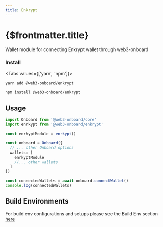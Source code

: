 ```yaml
---
title: Enkrypt
---
```


# {$frontmatter.title}

Wallet module for connecting Enkrypt wallet through web3-onboard

### Install

<Tabs values={['yarn', 'npm']}>
<TabPanel value="yarn">

```sh copy
yarn add @web3-onboard/enkrypt
```

  </TabPanel>
  <TabPanel value="npm">

```sh copy
npm install @web3-onboard/enkrypt
```

  </TabPanel>
</Tabs>

## Usage

```typescript
import Onboard from '@web3-onboard/core'
import enrkypt from '@web3-onboard/enkrypt'

const enrkyptModule = enrkypt()

const onboard = Onboard({
  // ... other Onboard options
  wallets: [
    enrkyptModule
    //... other wallets
  ]
})

const connectedWallets = await onboard.connectWallet()
console.log(connectedWallets)
```

## Build Environments
For build env configurations and setups please see the Build Env section [here](/docs/modules/core#build-environments)